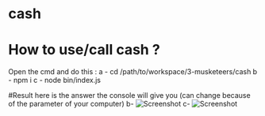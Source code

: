 # cash
# How to use/call cash ?
Open the cmd and do this :
 a - cd /path/to/workspace/3-musketeers/cash
 b - npm i
 c - node bin/index.js

#Result 
here is the answer the console will give you (can change because of the parameter of your computer)
b- ![Screenshot]("Capture1.PNG")
c- ![Screenshot]("Capture2.PNG")